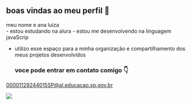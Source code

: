 ## boas vindas ao meu perfil 💜                                                                                                                                                    
                                                                                                                                                                                  
 meu nome e ana luiza                                                                                                                                                                                       
                                                                                                                                                                                    - estou estudando na alura                                                                                                                                                           - estou me desenvolvendo na linguagem javaScrip
- utilizo esse espaço para a minha organização e compartilhamento dos meus projetos desenvolvidos

  ### voce pode entrar em contato comigo 👇

00001129244015SP@al.educacao.sp.gov.br 

![](https://media1.tenor.com/m/8RARhGNaClQAAAAC/funny-bunny-confused-bunny.gif)
